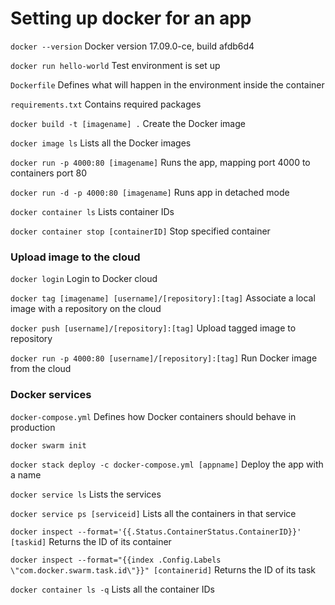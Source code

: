 # Setting up docker for an app

`docker --version` Docker version 17.09.0-ce, build afdb6d4

`docker run hello-world` Test environment is set up

`Dockerfile` Defines what will happen in the environment inside the container

`requirements.txt` Contains required packages

`docker build -t [imagename] .` Create the Docker image

`docker image ls` Lists all the Docker images

`docker run -p 4000:80 [imagename]` Runs the app, mapping port 4000 to containers port 80

`docker run -d -p 4000:80 [imagename]` Runs app in detached mode

`docker container ls` Lists container IDs

`docker container stop [containerID]` Stop specified container

### Upload image to the cloud

`docker login` Login to Docker cloud

`docker tag [imagename] [username]/[repository]:[tag]` Associate a local image with a repository on the cloud

`docker push [username]/[repository]:[tag]` Upload tagged image to repository

`docker run -p 4000:80 [username]/[repository]:[tag]` Run Docker image from the cloud

### Docker services

`docker-compose.yml` Defines how Docker containers should behave in production

`docker swarm init`

`docker stack deploy -c docker-compose.yml [appname]` Deploy the app with a name

`docker service ls` Lists the services

`docker service ps [serviceid]` Lists all the containers in that service

`docker inspect --format='{{.Status.ContainerStatus.ContainerID}}' [taskid]` Returns the ID of its container

`docker inspect --format="{{index .Config.Labels \"com.docker.swarm.task.id\"}}" [containerid]` Returns the ID of its task

`docker container ls -q` Lists all the container IDs
